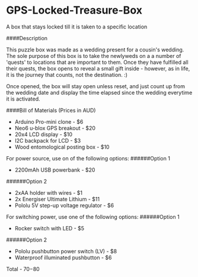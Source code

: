 # GPS-Locked-Treasure-Box
A box that stays locked till it is taken to a specific location

####Description

This puzzle box was made as a wedding present for a cousin's wedding. The sole purpose of this box is to take the newlyweds on a a number of 'quests' to locations that are important to them. Once they have fulfilled all their quests, the box opens to reveal a small gift inside - however, as in life, it is the journey that counts, not the destination. :) 

Once opened, the box will stay open unless reset, and just count up from the wedding date and display the time elapsed since the wedding everytime it is activated.

####Bill of Materials (Prices in AUD)
* Arduino Pro-mini clone                -       $6
* Neo6 u-blox GPS breakout              -       $20
* 20x4 LCD display                      -       $10
* I2C backpack for LCD                  -       $3
* Wood entomological posting box        -       $10

For power source, use on of the following options:
######Option 1
* 2200mAh USB powerbank                 -       $20

######Option 2
* 2xAA holder with wires                -       $1
* 2x Energiser Ultimate Lithium         -       $11
* Pololu 5V step-up voltage regulator   -       $6

For switching power, use one of the following options:
######Option 1
* Rocker switch with LED                -       $5

######Option 2
* Pololu pushbutton power switch (LV)   -       $8
* Waterproof illuminated pushbutton     -       $6

Total                                   -       $70-$80
